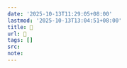 ```yaml
---
date: '2025-10-13T11:29:05+08:00'
lastmod: '2025-10-13T13:04:51+08:00'
title: 󰠄
url: 󰠄
tags: []
src:
note:
---
```

